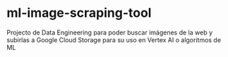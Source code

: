 # ml-image-scraping-tool
Projecto de Data Engineering para poder buscar imágenes de la web y subirlas a Google Cloud Storage para su uso en Vertex AI o algoritmos de ML
